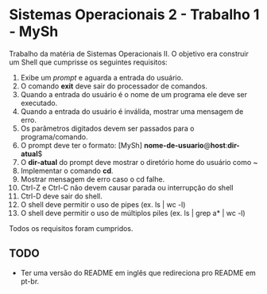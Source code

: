 # Sistemas Operacionais 2 - Trabalho 1 - MySh

Trabalho da matéria de Sistemas Operacionais II. O objetivo era
construir um Shell que cumprisse os seguintes requisitos:

1. Exibe um *prompt* e aguarda a entrada do usuário.
2. O comando **exit** deve sair do processador de comandos.
3. Quando a entrada do usuário é o nome de um programa ele deve ser executado.
4. Quando a entrada do usuário é inválida, mostrar uma mensagem de erro.
5. Os parâmetros digitados devem ser passados para o programa/comando.
6. O prompt deve ter o formato: [MySh] **nome-de-usuario**@**host**:**dir-atual**$
7. O **dir-atual** do prompt deve mostrar o diretório home do usuário como ~
8. Implementar o comando **cd**.
9. Mostrar mensagem de erro caso o cd falhe. 
10. Ctrl-Z e Ctrl-C não devem causar parada ou interrupção do shell
11. Ctrl-D deve sair do shell.
12. O shell deve permitir o uso de pipes (ex. ls | wc -l)
13. O shell deve permitir o uso de múltiplos piles (ex. ls | grep a* | wc -l)

Todos os requisitos foram cumpridos.

## TODO
- Ter uma versão do README em inglês que redireciona pro README em pt-br.
